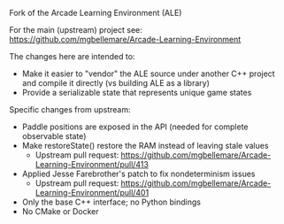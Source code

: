 Fork of the Arcade Learning Environment (ALE)

For the main (upstream) project see: https://github.com/mgbellemare/Arcade-Learning-Environment

The changes here are intended to:

* Make it easier to "vendor" the ALE source under another C++ project and
  compile it directly (vs building ALE as a library)
* Provide a serializable state that represents unique game states

Specific changes from upstream:

* Paddle positions are exposed in the API (needed for complete observable state)
* Make restoreState() restore the RAM instead of leaving stale values
  * Upstream pull request: https://github.com/mgbellemare/Arcade-Learning-Environment/pull/413
* Applied Jesse Farebrother's patch to fix nondeterminism issues
  * Upstream pull request: https://github.com/mgbellemare/Arcade-Learning-Environment/pull/401
* Only the base C++ interface; no Python bindings
* No CMake or Docker
